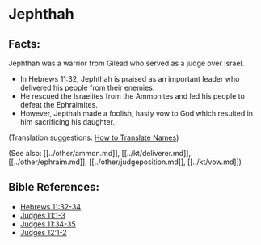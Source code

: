 # Jephthah #

## Facts: ##

Jephthah was a warrior from Gilead who served as a judge over Israel.

* In Hebrews 11:32, Jephthah is praised as an important leader who delivered his people from their enemies.
* He rescued the Israelites from the Ammonites and led his people to defeat the Ephraimites.
* However, Jepthah made a foolish, hasty vow to God which resulted in him sacrificing his daughter.

(Translation suggestions: [How to Translate Names](en/ta-vol1/translate/man/translate-names))

(See also: [[../other/ammon.md]], [[../kt/deliverer.md]], [[../other/ephraim.md]], [[../other/judgeposition.md]], [[../kt/vow.md]])

## Bible References: ##

* [Hebrews 11:32-34](en/tn/heb/help/11/32)
* [Judges 11:1-3](en/tn/jdg/help/11/01)
* [Judges 11:34-35](en/tn/jdg/help/11/34)
* [Judges 12:1-2](en/tn/jdg/help/12/01)